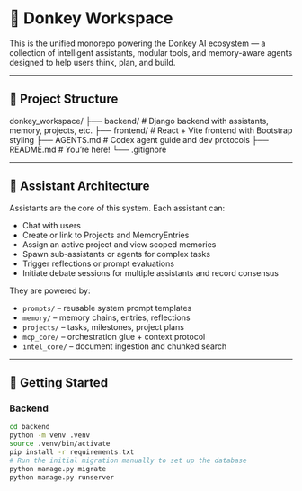 # 🧠 Donkey Workspace

This is the unified monorepo powering the Donkey AI ecosystem — a collection of intelligent assistants, modular tools, and memory-aware agents designed to help users think, plan, and build.

---

## 📁 Project Structure

donkey_workspace/
├── backend/ # Django backend with assistants, memory, projects, etc.
├── frontend/ # React + Vite frontend with Bootstrap styling
├── AGENTS.md # Codex agent guide and dev protocols
├── README.md # You’re here!
└── .gitignore

---

## 🧠 Assistant Architecture

Assistants are the core of this system. Each assistant can:

- Chat with users
- Create or link to Projects and MemoryEntries
- Assign an active project and view scoped memories
- Spawn sub-assistants or agents for complex tasks
- Trigger reflections or prompt evaluations
- Initiate debate sessions for multiple assistants and record consensus

They are powered by:

- `prompts/` – reusable system prompt templates
- `memory/` – memory chains, entries, reflections
- `projects/` – tasks, milestones, project plans
- `mcp_core/` – orchestration glue + context protocol
- `intel_core/` – document ingestion and chunked search

---

## 🚀 Getting Started

### Backend

```bash
cd backend
python -m venv .venv
source .venv/bin/activate
pip install -r requirements.txt
# Run the initial migration manually to set up the database
python manage.py migrate
python manage.py runserver
```
